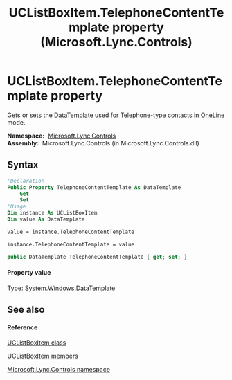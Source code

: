 ﻿---
title: UCListBoxItem.TelephoneContentTemplate property  (Microsoft.Lync.Controls)
TOCTitle: 'TelephoneContentTemplate property '
ms:assetid: P:Microsoft.Lync.Controls.UCListBoxItem.TelephoneContentTemplate_DI_3_UC_OCS14MrefLyncWPF
ms:mtpsurl: https://msdn.microsoft.com/en-us/library/microsoft.lync.controls.uclistboxitem.telephonecontenttemplate_di_3_uc_ocs14mreflyncwpf(v=office.15)
ms:contentKeyID: 48601855
ms.date: 07/28/2014
mtps_version: v=office.15
f1_keywords:
- Microsoft.Lync.Controls.UCListBoxItem.TelephoneContentTemplate
dev_langs:
- CSharp
- JScript
- VB
- other
---

# UCListBoxItem.TelephoneContentTemplate property

Gets or sets the [DataTemplate](http://msdn2.microsoft.com/en-us/library/ms589297) used for Telephone-type contacts in [OneLine](contactlayoutoption-enumeration-microsoft-lync-controls_1.md) mode.

**Namespace:**  [Microsoft.Lync.Controls](microsoft-lync-controls-namespace_1.md)  
**Assembly:**  Microsoft.Lync.Controls (in Microsoft.Lync.Controls.dll)

## Syntax

``` vb
'Declaration
Public Property TelephoneContentTemplate As DataTemplate
    Get
    Set
'Usage
Dim instance As UCListBoxItem
Dim value As DataTemplate

value = instance.TelephoneContentTemplate

instance.TelephoneContentTemplate = value
```

``` csharp
public DataTemplate TelephoneContentTemplate { get; set; }
```

#### Property value

Type: [System.Windows.DataTemplate](http://msdn2.microsoft.com/en-us/library/ms589297)  

## See also

#### Reference

[UCListBoxItem class](uclistboxitem-class-microsoft-lync-controls_1.md)

[UCListBoxItem members](uclistboxitem-members-microsoft-lync-controls_1.md)

[Microsoft.Lync.Controls namespace](microsoft-lync-controls-namespace_1.md)

